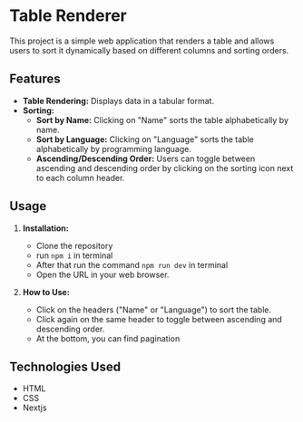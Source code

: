 # Table Renderer

This project is a simple web application that renders a table and allows users to sort it dynamically based on different columns and sorting orders.

## Features

- **Table Rendering:** Displays data in a tabular format.
- **Sorting:**
  - **Sort by Name:** Clicking on "Name" sorts the table alphabetically by name.
  - **Sort by Language:** Clicking on "Language" sorts the table alphabetically by programming language.
  - **Ascending/Descending Order:** Users can toggle between ascending and descending order by clicking on the sorting icon next to each column header.

## Usage

1. **Installation:**
   - Clone the repository
   - run `npm i` in terminal
   - After that run the command `npm run dev` in terminal
   - Open the URL in your web browser.

2. **How to Use:**
   - Click on the headers ("Name" or "Language") to sort the table.
   - Click again on the same header to toggle between ascending and descending order.
   - At the bottom, you can find pagination 

## Technologies Used

- HTML
- CSS
- Nextjs
